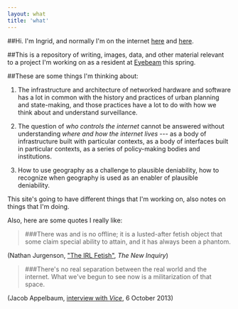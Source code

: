 ```yaml
---
layout: what
title: 'what'
---
```

##Hi. I'm Ingrid, and normally I'm on the internet [here](http://lifewinning.com) and [here](http://twitter.com/lifewinning).

##This is a repository of writing, images, data, and other material relevant to a project I'm working on as a resident at [Eyebeam](http://eyebeam.org) this spring. 

##These are some things I'm thinking about: 

1. The infrastructure and architecture of networked hardware and software has a lot in common with the history and practices of urban planning and state-making, and those practices have a lot to do with how we think about and understand surveillance. 

2. The question of *who controls the internet* cannot be answered without understanding *where and how the internet lives* --- as a body of infrastructure built with particular contexts, as a body of interfaces built in particular contexts, as a series of policy-making bodies and institutions. 

3. How to use geography as a challenge to plausible deniability, how to recognize when geography is used as an enabler of plausible deniability. 

This site's going to have different things that I'm working on, also notes on things that I'm doing. 

Also, here are some quotes I really like: 

> ###There was and is no offline; it is a lusted-after fetish object that some claim special ability to attain, and it has always been a phantom.

(Nathan Jurgenson, ["The IRL Fetish"](http://thenewinquiry.com/essays/the-irl-fetish/), *The New Inquiry*)

> ###There's no real separation between the real world and the internet. What we've begun to see now is a militarization of that space. 

(Jacob Appelbaum, [interview with *Vice*](http://motherboard.vice.com/blog/jacob-appelbaum-utopia-interview), 6 October 2013)